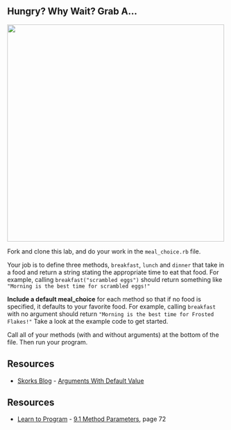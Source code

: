 

## Hungry? Why Wait? Grab A...
<img src="https://s3.amazonaws.com/after-school-assets/snacks.jpg" width="500">

Fork and clone this lab, and do your work in the `meal_choice.rb` file. 

Your job is to define three methods, `breakfast`, `lunch` and `dinner` that take in a food and return a string stating the appropriate time to eat that food. For example, calling `breakfast("scrambled eggs")` should return something like `"Morning is the best time for scrambled eggs!"`

**Include a default meal_choice** for each method so that if no food is specified, it defaults to your favorite food. For example, calling `breakfast` with no argument should return `"Morning is the best time for Frosted Flakes!"` Take a look at the example code to get started. 

Call all of your methods (with and without arguments) at the bottom of the file. Then run your program.

## Resources
* [Skorks Blog](http://www.skorks.com/) - [Arguments With Default Value](http://www.skorks.com/2009/08/method-arguments-in-ruby/)
## Resources
* [Learn to Program](http://books.flatironschool.com/books/43?page=72) - [9.1 Method Parameters](http://books.flatironschool.com/books/43?page=72), page 72
